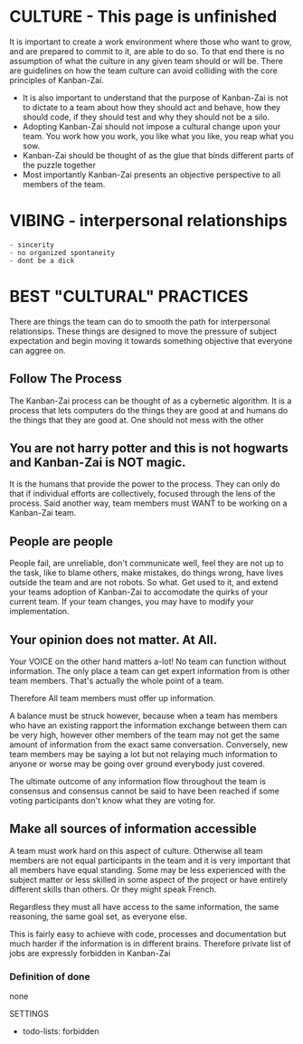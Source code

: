 # CULTURE - This page is unfinished

It is important to create a work environment where those who want to grow, and are prepared to commit to it, are able 
to do so.  To that end there is no assumption of what the culture in any given team should or will be.  There are 
guidelines on how the team culture can avoid colliding with the core principles of Kanban-Zai.

* It is also important to understand that the purpose of Kanban-Zai is not to dictate to a team about how they 
should act and behave, how they should code, if they should test and why they should not be a silo.
* Adopting Kanban-Zai should not impose a cultural change upon your team.  You work how you work, 
you like what you like, you reap what you sow.
* Kanban-Zai should be thought of as the glue that binds different parts of the puzzle together
* Most importantly Kanban-Zai presents an objective perspective to all members of the team.

# VIBING - interpersonal relationships

    - sincerity
    - no organized spontaneity
    - dont be a dick
    
    
# BEST "CULTURAL" PRACTICES

There are things the team can do to smooth the path for interpersonal relationsips.  These things are designed to move
the pressure of subject expectation and begin moving it towards something objective that everyone can aggree on.

## Follow The Process

The Kanban-Zai process can be thought of as a cybernetic algorithm.  It is a process that lets
computers do the things they are good at and humans do the things that they are good at.  One should not mess 
with the other

## You are not harry potter and this is not hogwarts and Kanban-Zai is NOT magic.

It is the humans that provide the power to the process.  They can only do that if individual efforts are 
collectively, focused through the lens of the process.  Said another way, team members must WANT to be working on 
a Kanban-Zai team.

## People are people

People fail, are unreliable, don't communicate well, feel they are not up to the task, like to blame others, make
mistakes, do things wrong, have lives outside the team and are not robots.  So what. Get used to it, and extend 
your teams adoption of Kanban-Zai to accomodate the quirks of your current team.  If your team changes, you may have
 to modify your implementation.

## Your opinion does not matter.  At All.

Your VOICE on the other hand matters a-lot!  No team can function without information.  The only place a team can get 
expert information from is other team members.  That's actually the whole point of a team.  

Therefore All team members must offer up information.  

A balance must be struck however, because when a team has members who have an existing rapport the information exchange 
between them can be very high, however other members of the team may not get the same amount of information from the 
exact same conversation.  Conversely, new team members may be saying a lot but not relaying much information to anyone
 or worse may be going over ground everybody just covered.  

The ultimate outcome of any information flow throughout the team is consensus and consensus cannot be said to have been
reached if some voting participants don't know what they are voting for.

## Make all sources of information accessible

A team must work hard on this aspect of culture. Otherwise all team members are not equal participants in the team and
it is very important that all members have equal standing.  Some may be less experienced with the subject matter or
less skilled in some aspect of the project or have entirely different skills than others.  Or they might speak French.

Regardless they must all have access to the same information, the same reasoning, the same goal set, as everyone else.

This is fairly easy to achieve with code, processes and documentation but much harder if the information is in different
brains.  Therefore private list of jobs are expressly forbidden in Kanban-Zai
 
### Definition of done
none

SETTINGS

* todo-lists: forbidden
